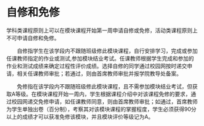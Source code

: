 # 自修和免修

学科类课程原则上可以在模块课程开始第一周申请自修或免修，活动类课程原则上不可申请自修和免修。

　　自修指学生在该学段内不跟随班级修此模块课程，自行安排学习，完成或参加任课教师指定的作业或测试,参加模块结业考试。任课教师根据学生完成和参加的作业和测试成绩来确定过程性评价成绩。选择自修的同学通过校园网按时递交申请，相关任课教师审批；若通过，则由首席教师审批并报学院教导处备案。

　　免修指在该学段内不跟随班级修此模块课程，且不需参加模块结业考试，但获取A等级。在模块课程开始一周内，学生根据课程介绍中对该课程免修的要求，通过校园网递交免修申请，如任课教师同意，则由首席教师审批；如通过，首席教师为学生单独出卷（百分制），考察其对该模块课程的掌握程度，学生必须获得90分以上的成绩才可以获准免修该模块，并且模块评价等级记为A。
